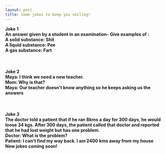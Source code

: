 ```yaml
---
layout: post
title: Some jokes to keep you smiling!
---
```

<b> Joke 1 <b/> <br/>
An answer given by a student in an examination-
<b> Give examples of : <br/>
 A solid substance: </b>   Shit
<b> <br/>
 A liquid substance: </b>   Pee
<b><br/>
 A gas substance: </b>   Fart
 <br/><br/><br/><br/>
 <b> Joke 2 <b/> <br/>
 <b>Maya:<b/> I think we need a new teacher.<br/>
 <b>Mom:<b/> Why is that? <br/>
 <b>Maya:<b/> Our teacher doesn't know anything so he keeps asking us the answers
 <br/><br/><br/><br/>
 <b> Joke 3 <b/> <br/>
 <b> The doctor told a patient that if he ran 8kms a day for 300 days, he would loose 34 kgs. After 300 days, the patient called that doctor and reported that he had lost weight but has one problem.<b/> <br/>
 <b>Doctor:<b/> What is the problem? <br/>
 <b>Patient:<b/> I can't find my way back. I am 2400 kms away from my house <br/>
 <b> New jokes coming soon! <b/>

